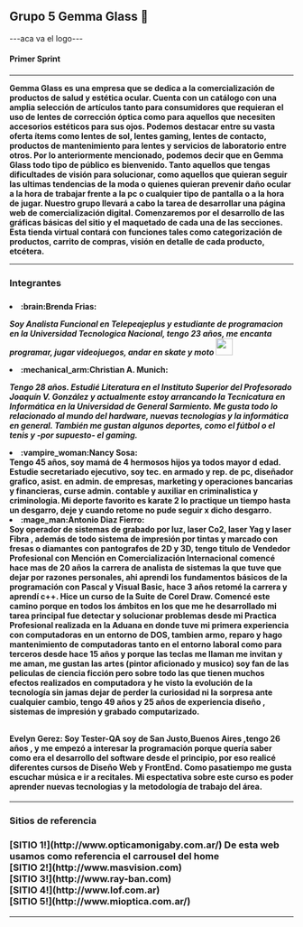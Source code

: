 <h2>Grupo 5 Gemma Glass 👋</h2>

---aca va el logo---
<h4>Primer Sprint<h4>
<hr>
<p>Gemma Glass es una empresa que se dedica a la comercialización de productos de salud y estética ocular. Cuenta con un catálogo con una amplia selección de artículos tanto para consumidores que requieran el uso de lentes de corrección óptica como para aquellos que necesiten accesorios estéticos para sus ojos. Podemos destacar entre su vasta oferta ítems como lentes de sol, lentes gaming, lentes de contacto, productos de mantenimiento para lentes y servicios de laboratorio entre otros.
Por lo anteriormente mencionado, podemos decir que en Gemma Glass todo tipo de público es bienvenido. Tanto aquellos que tengas dificultades de visión para solucionar, como aquellos que quieran seguir las ultimas tendencias de la moda o quienes quieran prevenir daño ocular a la hora de trabajar frente a la pc o cualquier tipo de pantalla o a la hora de jugar.
Nuestro grupo llevará a cabo la tarea de desarrollar una página web de comercialización digital. Comenzaremos por el desarrollo de las gráficas básicas del sitio y el maquetado de cada una de las secciones. Esta tienda virtual contará con funciones tales como categorización de productos, carrito de compras, visión en detalle de cada producto, etcétera.</p>
<hr>
<h3>Integrantes<h3>
<h4>
<li>:brain:Brenda Frias:</li>

<p><em>Soy Analista Funcional en Telepeajeplus y estudiante de programacion en la Universidad Tecnologica Nacional, tengo 23 años, me encanta programar, jugar videojuegos, andar en skate y moto <img src="https://media.giphy.com/media/WUlplcMpOCEmTGBtBW/giphy.gif" width="30"> </em> </p>
<li>:mechanical_arm:Christian A. Munich:</li>

<p><em>Tengo 28 años. Estudié Literatura en el Instituto Superior del Profesorado Joaquín V. González y actualmente estoy arrancando la Tecnicatura en Informática en la Universidad de General Sarmiento. Me gusta todo lo relacionado al mundo del hardware, nuevas tecnologías y la informática en general. También me gustan algunos deportes, como el fútbol o el tenis y -por supuesto- el gaming. </em> </p>
  <li>:vampire_woman:Nancy Sosa:</li>
  Tengo 45 años, soy mamá de 4 hermosos hijos ya todos mayor d edad. Estudie secretariado ejecutivo, soy tec. en armado y rep. de pc, diseñador grafico, asist. en admin. de empresas, marketing y operaciones bancarias y financieras, curse admin. contable y auxiliar en criminalistica y criminologia. Mi deporte favorito es karate 2 lo practique un tiempo hasta un desgarro, deje y cuando retome no pude seguir x dicho desgarro. 
  
  <li>:mage_man:Antonio Diaz Fierro:</li>
  Soy operador de sistemas de grabado por luz, laser Co2, laser Yag y laser Fibra , además de todo sistema de impresión por tintas y marcado con fresas o diamantes con pantografos de 2D y 3D, tengo titulo de Vendedor Profesional con Mención en Comercialización Internacional comencé hace mas de 20 años la carrera de analista de sistemas la que tuve que dejar por razones personales, ahi aprendi los fundamentos básicos de la programación con Pascal y Visual Basic, hace 3 años retomé la carrera y aprendí c++. Hice un curso de la Suite de Corel Draw. Comencé este camino porque
en todos los ámbitos en los que me he desarrollado mi tarea principal fue detectar y solucionar problemas desde mi Practica Profesional realizada en la Aduana en donde tuve mi primera experiencia con computadoras en un entorno de DOS, tambien armo, reparo y hago mantenimiento de computadoras tanto en el entorno laboral como para terceros desde hace 15 años y porque las teclas me llaman me invitan y me aman, me gustan las artes
(pintor aficionado y musico) soy fan de las peliculas de ciencia ficción pero sobre todo las que tienen muchos efectos realizados en computadora y he  visto la evolución de la tecnología sin jamas dejar de perder la curiosidad ni la sorpresa ante cualquier cambio, tengo 49 años y 25 años de experiencia diseño , sistemas de impresión y grabado computarizado.
 <br>
  <br>
  
  Evelyn Gerez:
  Soy Tester-QA soy de San Justo,Buenos Aires ,tengo 26 años , y me empezó a interesar la programación porque quería saber como era el desarrollo del software desde el principio, por eso realicé diferentes cursos de Diseño Web y FrontEnd. Como pasatiempo me gusta escuchar música e ir a recitales. 
  Mi espectativa sobre este curso es poder aprender nuevas tecnologias y la metodología de trabajo del área.
</h4>

  
<hr>
<h3>Sitios de referencia<h3>
 [SITIO 1!](http://www.opticamonigaby.com.ar/) De esta web usamos como referencia el carrousel del home <br>
 [SITIO 2!](http://www.masvision.com) <br>
 [SITIO 3!](http://www.ray-ban.com) <br>
 [SITIO 4!](http://www.lof.com.ar) <br>
 [SITIO 5!](http://www.mioptica.com.ar/) <br>
 <hr>
 


